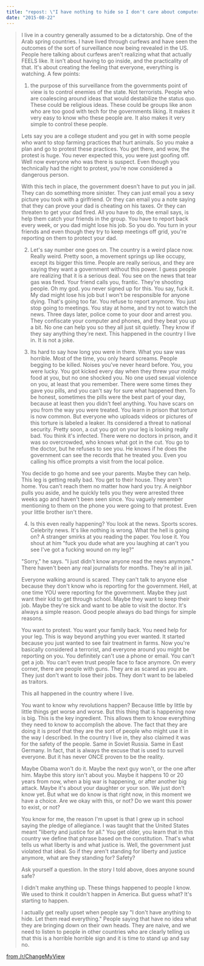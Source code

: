 ```yaml
---
title: "repost: \"I have nothing to hide so I don't care about computer security\""
date: "2015-08-22"
---
```


> I live in a country generally assumed to be a dictatorship. One of the Arab spring countries. I have lived through curfews and have seen the outcomes of the sort of surveillance now being revealed in the US. People here talking about curfews aren't realizing what that actually FEELS like. It isn't about having to go inside, and the practicality of that. It's about creating the feeling that everyone, everything is watching. A few points:
> 
> 1) the purpose of this surveillance from the governments point of view is to control enemies of the state. Not terrorists. People who are coalescing around ideas that would destabilize the status quo. These could be religious ideas. These could be groups like anon who are too good with tech for the governments liking. It makes it very easy to know who these people are. It also makes it very simple to control these people.
> 
> Lets say you are a college student and you get in with some people who want to stop farming practices that hurt animals. So you make a plan and go to protest these practices. You get there, and wow, the protest is huge. You never expected this, you were just goofing off. Well now everyone who was there is suspect. Even though you technically had the right to protest, you're now considered a dangerous person.
> 
> With this tech in place, the government doesn't have to put you in jail. They can do something more sinister. They can just email you a sexy picture you took with a girlfriend. Or they can email you a note saying that they can prove your dad is cheating on his taxes. Or they can threaten to get your dad fired. All you have to do, the email says, is help them catch your friends in the group. You have to report back every week, or you dad might lose his job. So you do. You turn in your friends and even though they try to keep meetings off grid, you're reporting on them to protect your dad.
> 
> 2) Let's say number one goes on. The country is a weird place now. Really weird. Pretty soon, a movement springs up like occupy, except its bigger this time. People are really serious, and they are saying they want a government without this power. I guess people are realizing that it is a serious deal. You see on the news that tear gas was fired. Your friend calls you, frantic. They're shooting people. Oh my god. you never signed up for this. You say, fuck it. My dad might lose his job but I won't be responsible for anyone dying. That's going too far. You refuse to report anymore. You just stop going to meetings. You stay at home, and try not to watch the news. Three days later, police come to your door and arrest you. They confiscate your computer and phones, and they beat you up a bit. No one can help you so they all just sit quietly. They know if they say anything they're next. This happened in the country I live in. It is not a joke.
> 
> 3) Its hard to say how long you were in there. What you saw was horrible. Most of the time, you only heard screams. People begging to be killed. Noises you've never heard before. You, you were lucky. You got kicked every day when they threw your moldy food at you, but no one shocked you. No one used sexual violence on you, at least that you remember. There were some times they gave you pills, and you can't say for sure what happened then. To be honest, sometimes the pills were the best part of your day, because at least then you didn't feel anything. You have scars on you from the way you were treated. You learn in prison that torture is now common. But everyone who uploads videos or pictures of this torture is labeled a leaker. Its considered a threat to national security. Pretty soon, a cut you got on your leg is looking really bad. You think it's infected. There were no doctors in prison, and it was so overcrowded, who knows what got in the cut. You go to the doctor, but he refuses to see you. He knows if he does the government can see the records that he treated you. Even you calling his office prompts a visit from the local police.
> 
> You decide to go home and see your parents. Maybe they can help. This leg is getting really bad. You get to their house. They aren't home. You can't reach them no matter how hard you try. A neighbor pulls you aside, and he quickly tells you they were arrested three weeks ago and haven't been seen since. You vaguely remember mentioning to them on the phone you were going to that protest. Even your little brother isn't there.
> 
> 4) Is this even really happening? You look at the news. Sports scores. Celebrity news. It's like nothing is wrong. What the hell is going on? A stranger smirks at you reading the paper. You lose it. You shout at him "fuck you dude what are you laughing at can't you see I've got a fucking wound on my leg?"
> 
> "Sorry," he says. "I just didn't know anyone read the news anymore." There haven't been any real journalists for months. They're all in jail.
> 
> Everyone walking around is scared. They can't talk to anyone else because they don't know who is reporting for the government. Hell, at one time YOU were reporting for the government. Maybe they just want their kid to get through school. Maybe they want to keep their job. Maybe they're sick and want to be able to visit the doctor. It's always a simple reason. Good people always do bad things for simple reasons.
> 
> You want to protest. You want your family back. You need help for your leg. This is way beyond anything you ever wanted. It started because you just wanted to see fair treatment in farms. Now you're basically considered a terrorist, and everyone around you might be reporting on you. You definitely can't use a phone or email. You can't get a job. You can't even trust people face to face anymore. On every corner, there are people with guns. They are as scared as you are. They just don't want to lose their jobs. They don't want to be labeled as traitors.
> 
> This all happened in the country where I live.
> 
> You want to know why revolutions happen? Because little by little by little things get worse and worse. But this thing that is happening now is big. This is the key ingredient. This allows them to know everything they need to know to accomplish the above. The fact that they are doing it is proof that they are the sort of people who might use it in the way I described. In the country I live in, they also claimed it was for the safety of the people. Same in Soviet Russia. Same in East Germany. In fact, that is always the excuse that is used to surveil everyone. But it has never ONCE proven to be the reality.
> 
> Maybe Obama won't do it. Maybe the next guy won't, or the one after him. Maybe this story isn't about you. Maybe it happens 10 or 20 years from now, when a big war is happening, or after another big attack. Maybe it's about your daughter or your son. We just don't know yet. But what we do know is that right now, in this moment we have a choice. Are we okay with this, or not? Do we want this power to exist, or not?
> 
> You know for me, the reason I'm upset is that I grew up in school saying the pledge of allegiance. I was taught that the United States meant "liberty and justice for all." You get older, you learn that in this country we define that phrase based on the constitution. That's what tells us what liberty is and what justice is. Well, the government just violated that ideal. So if they aren't standing for liberty and justice anymore, what are they standing for? Safety?
> 
> Ask yourself a question. In the story I told above, does anyone sound safe?
> 
> I didn't make anything up. These things happened to people I know. We used to think it couldn't happen in America. But guess what? It's starting to happen.
> 
> I actually get really upset when people say "I don't have anything to hide. Let them read everything." People saying that have no idea what they are bringing down on their own heads. They are naive, and we need to listen to people in other countries who are clearly telling us that this is a horrible horrible sign and it is time to stand up and say no.

[from /r/ChangeMyView](https://www.reddit.com/r/changemyview/comments/1fv4r6/i_believe_the_government_should_be_allowed_to/cd89cqr)
